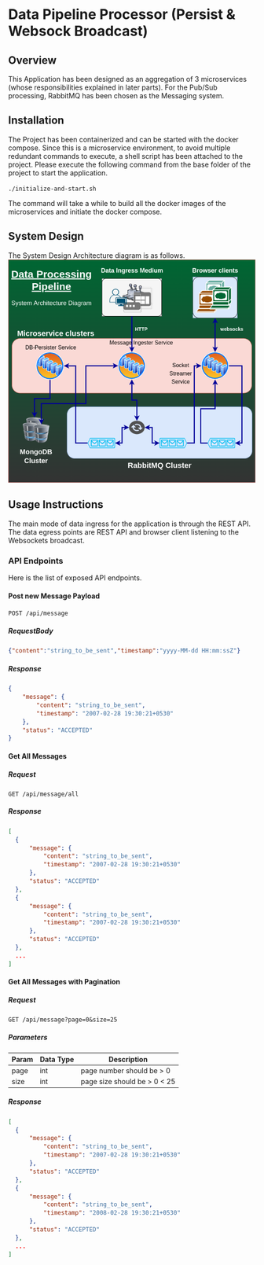 # Data Pipeline Processor (Persist & Websock Broadcast)

## Overview
This Application has been designed as an aggregation of 3 microservices (whose responsibilities
explained in later parts). For the Pub/Sub processing, RabbitMQ has been chosen as the Messaging system.

## Installation

The Project has been containerized and can be started with the docker compose. Since this is a microservice environment,
to avoid multiple redundant commands to execute, a shell script has been attached to the project. Please execute
the following command from the base folder of the project to start the application.

`./initialize-and-start.sh`

The command will take a while to build all the docker images of the microservices and initiate the docker compose.

## System Design
The System Design Architecture diagram is as follows.<br>
![ArchitectureDiagram](architecture-diagram.png)

## Usage Instructions

The main mode of data ingress for the application is through the REST API. The data egress points are REST API and browser 
client listening to the Websockets broadcast.

### API Endpoints
Here is the list of exposed API endpoints.
#### Post new Message Payload
```http
POST /api/message
```
##### RequestBody
```json
{"content":"string_to_be_sent","timestamp":"yyyy-MM-dd HH:mm:ssZ"}
```
##### Response
```json
{
    "message": {
        "content": "string_to_be_sent",
        "timestamp": "2007-02-28 19:30:21+0530"
    },
    "status": "ACCEPTED"
}
```

#### Get All Messages
##### Request
```http
GET /api/message/all
```

##### Response
```json
[
  {
      "message": {
          "content": "string_to_be_sent",
          "timestamp": "2007-02-28 19:30:21+0530"
      },
      "status": "ACCEPTED"
  },
  {
      "message": {
          "content": "string_to_be_sent",
          "timestamp": "2007-02-28 19:30:21+0530"
      },
      "status": "ACCEPTED"
  },
  ...
]
```

#### Get All Messages with Pagination
##### Request
```http
GET /api/message?page=0&size=25
```
##### Parameters
|Param  |Data Type  |Description|
|-------|-----------|-----------|
|page   |int        |page number should be > 0|
|size   |int        |page size should be > 0 < 25|
##### Response
```json
[
  {
      "message": {
          "content": "string_to_be_sent",
          "timestamp": "2007-02-28 19:30:21+0530"
      },
      "status": "ACCEPTED"
  },
  {
      "message": {
          "content": "string_to_be_sent",
          "timestamp": "2008-02-28 19:30:21+0530"
      },
      "status": "ACCEPTED"
  },
  ...
]
```